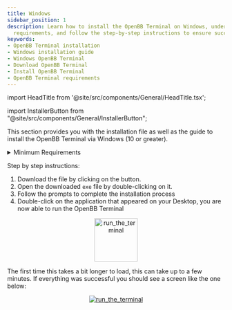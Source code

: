```yaml
---
title: Windows
sidebar_position: 1
description: Learn how to install the OpenBB Terminal on Windows, understand its minimum
  requirements, and follow the step-by-step instructions to ensure successful installation.
keywords:
- OpenBB Terminal installation
- Windows installation guide
- Windows OpenBB Terminal
- Download OpenBB Terminal
- Install OpenBB Terminal
- OpenBB Terminal requirements
---
```


import HeadTitle from '@site/src/components/General/HeadTitle.tsx';

<HeadTitle title="Windows - Installation | OpenBB Terminal Docs" />

import InstallerButton from "@site/src/components/General/InstallerButton";

This section provides you with the installation file as well as the guide to install the OpenBB Terminal via Windows (10 or greater).

<InstallerButton type="windows" href="https://github.com/OpenBB-finance/OpenBBTerminal/releases/download/v3.2.3/Windows.OpenBB.Terminal.v3.2.3.exe" label="Windows Installer" />

<details><summary>Minimum Requirements</summary>

- Windows 10 or newer
- Modern CPU (Intel or AMD processor made in the last 5 years)
- At least 4GB of RAM
- At least 5GB of free storage
- Internet connection (cable or 4G mobile)

</details>

Step by step instructions:

1. Download the file by clicking on the button.
2. Open the downloaded `exe` file by double-clicking on it.
3. Follow the prompts to complete the installation process
4. Double-click on the application that appeared on your Desktop, you are now able to run the OpenBB Terminal

<p align="center"><a><img width="100" alt="run_the_terminal" src="https://openbb-web-assets.s3.amazonaws.com/docs/installation/icon.png"></img></a></p>

The first time this takes a bit longer to load, this can take up to a few minutes. If everything was successful you should see a screen like the one below:

<p align="center"><a target="_blank" href="https://user-images.githubusercontent.com/46355364/223194653-a21966e2-cd55-44da-95eb-7c66811f629b.png"><img alt="run_the_terminal" src="https://user-images.githubusercontent.com/46355364/223194653-a21966e2-cd55-44da-95eb-7c66811f629b.png"></img></a></p>
